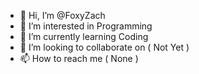 - 👋 Hi, I’m @FoxyZach
- 👀 I’m interested in Programming
- 🌱 I’m currently learning Coding
- 💞️ I’m looking to collaborate on ( Not Yet )
- 📫 How to reach me ( None )

<!---
FoxyZach/FoxyZach is a ✨ special ✨ repository because its `README.md` (this file) appears on your GitHub profile.
You can click the Preview link to take a look at your changes.
--->
